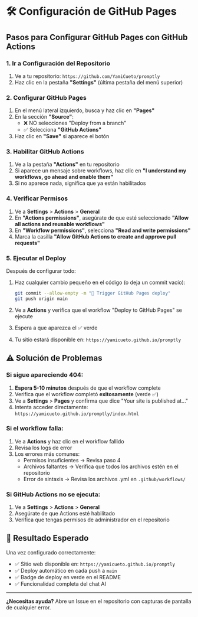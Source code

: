 # 🛠️ Configuración de GitHub Pages

## Pasos para Configurar GitHub Pages con GitHub Actions

### 1. Ir a Configuración del Repositorio

1. Ve a tu repositorio: `https://github.com/YamiCueto/promptly`
2. Haz clic en la pestaña **"Settings"** (última pestaña del menú superior)

### 2. Configurar GitHub Pages

1. En el menú lateral izquierdo, busca y haz clic en **"Pages"**
2. En la sección **"Source"**:
   - ❌ NO selecciones "Deploy from a branch"
   - ✅ Selecciona **"GitHub Actions"**
3. Haz clic en **"Save"** si aparece el botón

### 3. Habilitar GitHub Actions

1. Ve a la pestaña **"Actions"** en tu repositorio
2. Si aparece un mensaje sobre workflows, haz clic en **"I understand my workflows, go ahead and enable them"**
3. Si no aparece nada, significa que ya están habilitados

### 4. Verificar Permisos

1. Ve a **Settings** > **Actions** > **General**
2. En **"Actions permissions"**, asegúrate de que esté seleccionado **"Allow all actions and reusable workflows"**
3. En **"Workflow permissions"**, selecciona **"Read and write permissions"**
4. Marca la casilla **"Allow GitHub Actions to create and approve pull requests"**

### 5. Ejecutar el Deploy

Después de configurar todo:

1. Haz cualquier cambio pequeño en el código (o deja un commit vacío):
   ```bash
   git commit --allow-empty -m "🚀 Trigger GitHub Pages deploy"
   git push origin main
   ```

2. Ve a **Actions** y verifica que el workflow "Deploy to GitHub Pages" se ejecute
3. Espera a que aparezca el ✅ verde
4. Tu sitio estará disponible en: `https://yamicueto.github.io/promptly`

## ⚠️ Solución de Problemas

### Si sigue apareciendo 404:

1. **Espera 5-10 minutos** después de que el workflow complete
2. Verifica que el workflow completó **exitosamente** (verde ✅)
3. Ve a **Settings** > **Pages** y confirma que dice "Your site is published at..."
4. Intenta acceder directamente: `https://yamicueto.github.io/promptly/index.html`

### Si el workflow falla:

1. Ve a **Actions** y haz clic en el workflow fallido
2. Revisa los logs de error
3. Los errores más comunes:
   - Permisos insuficientes → Revisa paso 4
   - Archivos faltantes → Verifica que todos los archivos estén en el repositorio
   - Error de sintaxis → Revisa los archivos .yml en `.github/workflows/`

### Si GitHub Actions no se ejecuta:

1. Ve a **Settings** > **Actions** > **General**
2. Asegúrate de que Actions esté habilitado
3. Verifica que tengas permisos de administrador en el repositorio

## 🎯 Resultado Esperado

Una vez configurado correctamente:

- ✅ Sitio web disponible en: `https://yamicueto.github.io/promptly`
- ✅ Deploy automático en cada push a `main`
- ✅ Badge de deploy en verde en el README
- ✅ Funcionalidad completa del chat AI

---

**¿Necesitas ayuda?** Abre un Issue en el repositorio con capturas de pantalla de cualquier error.
